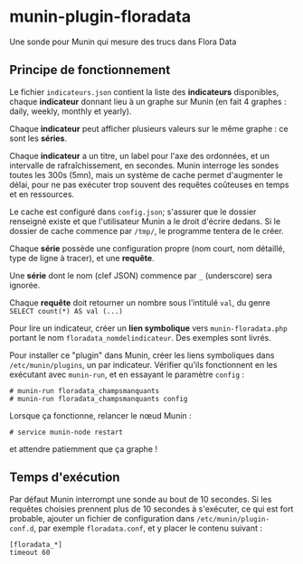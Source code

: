 # munin-plugin-floradata
Une sonde pour Munin qui mesure des trucs dans Flora Data

## Principe de fonctionnement
Le fichier `indicateurs.json` contient la liste des **indicateurs** disponibles, chaque **indicateur** donnant lieu à un graphe sur Munin (en fait 4 graphes : daily, weekly, monthly et yearly).

Chaque **indicateur** peut afficher plusieurs valeurs sur le même graphe : ce sont les **séries**.

Chaque **indicateur** a un titre, un label pour l'axe des ordonnées, et un intervalle de rafraîchissement, en secondes. Munin interroge les sondes toutes les 300s (5mn), mais un système de cache permet d'augmenter le délai, pour ne pas exécuter trop souvent des requêtes coûteuses en temps et en ressources.

Le cache est configuré dans `config.json`; s'assurer que le dossier renseigné existe et que l'utilisateur Munin a le droit d'écrire dedans. Si le dossier de cache commence par `/tmp/`, le programme tentera de le créer.

Chaque **série** possède une configuration propre (nom court, nom détaillé, type de ligne à tracer), et une **requête**.

Une **série** dont le nom (clef JSON) commence par `_` (underscore) sera ignorée.

Chaque **requête** doit retourner un nombre sous l'intitulé `val`, du genre `SELECT count(*) AS val (...) `

Pour lire un indicateur, créer un **lien symbolique** vers `munin-floradata.php` portant le nom `floradata_nomdelindicateur`. Des exemples sont livrés.

Pour installer ce "plugin" dans Munin, créer les liens symboliques dans `/etc/munin/plugins`, un par indicateur. Vérifier qu'ils fonctionnent en les exécutant avec `munin-run`, et en essayant le paramètre `config` :
```
# munin-run floradata_champsmanquants
# munin-run floradata_champsmanquants config
```

Lorsque ça fonctionne, relancer le nœud Munin :
```
# service munin-node restart
```
et attendre patiemment que ça graphe !

## Temps d'exécution
Par défaut Munin interrompt une sonde au bout de 10 secondes.
Si les requêtes choisies prennent plus de 10 secondes à s'exécuter, ce qui est fort probable, ajouter un fichier de configuration dans `/etc/munin/plugin-conf.d`, par exemple `floradata.conf`, et y placer le contenu suivant :
```
[floradata_*]
timeout 60
```
